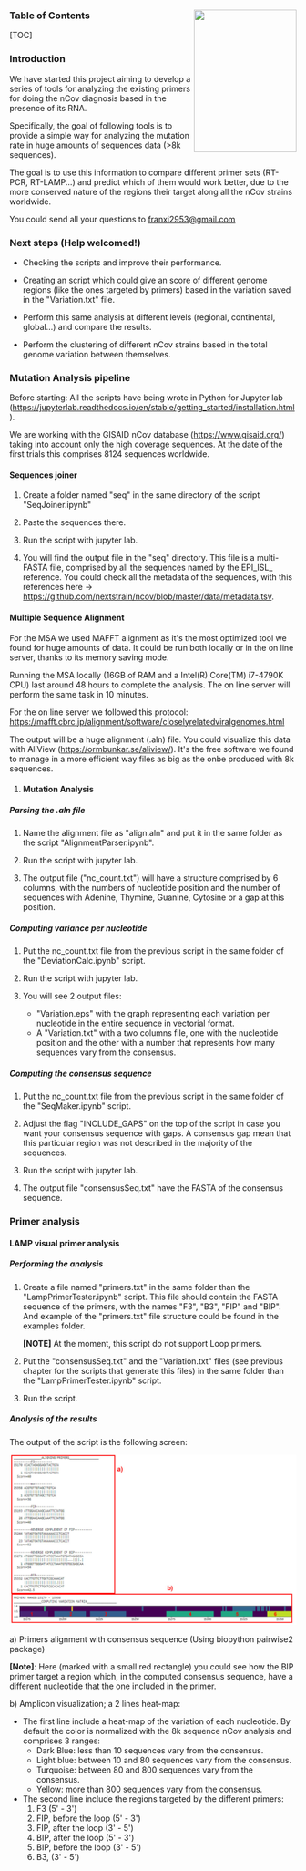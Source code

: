 ### 

<img src="https://jogl.io/assets/imgs/logo.png" width="180px" height="250px" align="right">



### Table of Contents

[TOC]



### Introduction

We have started this project aiming to develop a series of tools for analyzing the existing primers for doing the nCov diagnosis based in the presence of its RNA. 

Specifically, the goal of following tools is to provide a simple way for analyzing the mutation rate in huge amounts of sequences data (>8k sequences). 

The goal is to use this information to compare different primer sets (RT-PCR, RT-LAMP...) and predict which of them would work better, due to the more conserved nature of the regions their target along all the nCov strains worldwide.

You could send all your questions to franxi2953@gmail.com



### Next steps (Help welcomed!)

- Checking the scripts and improve their performance.

- Creating an script which could give an score of different genome regions (like the ones targeted by primers) based in the variation saved in the "Variation.txt" file.

- Perform this same analysis at different levels (regional, continental, global...) and compare the results.

- Perform the clustering of different nCov strains based in the total genome variation between themselves.

  

### Mutation Analysis pipeline

Before starting: All the scripts have being wrote in Python for Jupyter lab (https://jupyterlab.readthedocs.io/en/stable/getting_started/installation.html).

We are working with the GISAID nCov database (https://www.gisaid.org/) taking into account only the high coverage sequences. At the date of the first trials this comprises 8124 sequences worldwide.

#### Sequences joiner

1) Create a folder named "seq" in the same directory of the script "SeqJoiner.ipynb"

2) Paste the sequences there.

3) Run the script with jupyter lab.

4) You will find the output file in the "seq" directory. This file is a multi-FASTA file, comprised by all the sequences named by the EPI_ISL_ reference. You could check all the metadata of the sequences, with this references here -> https://github.com/nextstrain/ncov/blob/master/data/metadata.tsv.



#### Multiple Sequence Alignment

For the MSA we used MAFFT alignment as it's the most optimized tool we found for huge amounts of data. It could be run both locally or in the on line server, thanks to its memory saving mode.

Running the MSA locally (16GB of RAM and a Intel(R) Core(TM) i7-4790K CPU) last around 48 hours to complete the analysis. The on line server will perform the same task in 10 minutes. 

For the on line server we followed this protocol: https://mafft.cbrc.jp/alignment/software/closelyrelatedviralgenomes.html

The output will be a huge alignment (.aln) file. You could visualize this data with AliView (https://ormbunkar.se/aliview/). It's the free software we found to manage in a more efficient way files as big as the onbe produced with 8k sequences.



1. #### Mutation Analysis


##### Parsing the .aln file

1. Name the alignment file as "align.aln" and put it in the same folder as the script "AlignmentParser.ipynb".

2. Run the script with jupyter lab.

3. The output file ("nc_count.txt") will have a structure comprised by 6 columns, with the numbers of nucleotide position and the number of sequences with Adenine, Thymine, Guanine, Cytosine or a gap at this position.


##### Computing variance per nucleotide

1. Put the nc_count.txt file from the previous script in the same folder of the "DeviationCalc.ipynb" script.

2. Run the script with jupyter lab.

3. You will see 2 output files:
   -  "Variation.eps" with the graph representing each variation per nucleotide in the entire sequence in vectorial format.
   - A "Variation.txt" with a two columns file, one with the nucleotide position and the other with a number that represents how many sequences vary from the consensus.

##### Computing the consensus sequence

1. Put the nc_count.txt file from the previous script in the same folder of the "SeqMaker.ipynb" script.

2. Adjust the flag "INCLUDE_GAPS" on the top of the script in case you want your consensus sequence with gaps. A consensus gap mean that this particular region was not described in the majority of the sequences.
3. Run the script with jupyter lab.

4. The output file "consensusSeq.txt" have the FASTA of the consensus sequence.


### Primer analysis

#### LAMP visual primer analysis

##### Performing the analysis

1. Create a file named "primers.txt" in the same folder than the "LampPrimerTester.ipynb" script. This file should contain the FASTA sequence of the primers, with the names "F3", "B3", "FIP" and "BIP". And example of the "primers.txt" file structure could be found in the examples folder.

   **[NOTE]** At the moment, this script do not support Loop primers.

2. Put the "consensusSeq.txt" and the "Variation.txt" files (see previous chapter for the scripts that generate this files) in the same folder than the "LampPrimerTester.ipynb" script.

3. Run the script.

##### Analysis of the results

The output of the script is the following screen:

![lampoutput](images/lampoutput.jpg)

a) Primers alignment with consensus sequence (Using biopython pairwise2 package)

**[Note]**: Here (marked with a small red rectangle) you could see how the BIP primer target a region which, in the computed consensus sequence, have a different nucleotide that the one included in the primer.

b) Amplicon visualization; a 2 lines heat-map:

- The first line include a heat-map of the variation of each nucleotide. By default the color is normalized with the 8k sequence nCov analysis and comprises 3 ranges:
  - Dark Blue: less than 10 sequences vary from the consensus.
  - Light blue: between 10 and 80 sequences vary from the consensus.
  - Turquoise: between 80 and 800 sequences vary from the consensus.
  - Yellow: more than 800 sequences vary from the consensus. 
- The second line include the regions targeted by the different primers:
  1. F3 (5' - 3')
  2. FIP, before the loop (5' - 3')
  3. FIP, after the loop (3' - 5')
  4. BIP, after the loop (5' - 3')
  5. BIP, before the loop (3' - 5')
  6. B3, (3' - 5')





